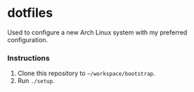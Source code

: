 # dotfiles

Used to configure a new Arch Linux system with my preferred configuration. 

### Instructions

1. Clone this repository to `~/workspace/bootstrap`.
1. Run `./setup`.
